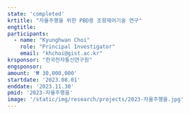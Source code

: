 ```yaml
---
state: 'completed'
krtitle: "자율주행을 위한 PBD용 조향제어기술 연구"
engtitle: 
participants: 
  - name: "Kyunghwan Choi"
    role: "Principal Investigator"
    email: "khchoi@gist.ac.kr"
krsponsor: "한국전자통신연구원"
engsponsor: 
amount: '₩ 30,000,000'
startdate: '2023.08.01'
enddate: '2023.11.30'
pmid: '2023-자율주행을'
image: '/static/img/research/projects/2023-자율주행을.jpg'
---
```

